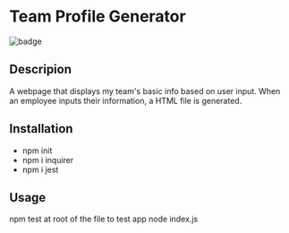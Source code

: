 # Team Profile Generator

![badge](https://img.shields.io/badge/license-MIT-brightgreen)

## Descripion

A webpage that displays my team's basic info based on user input. When an employee inputs their information, a HTML file is generated.

## Installation

- npm init
- npm i inquirer
- npm i jest

## Usage

npm test at root of the file to test app
node index.js
